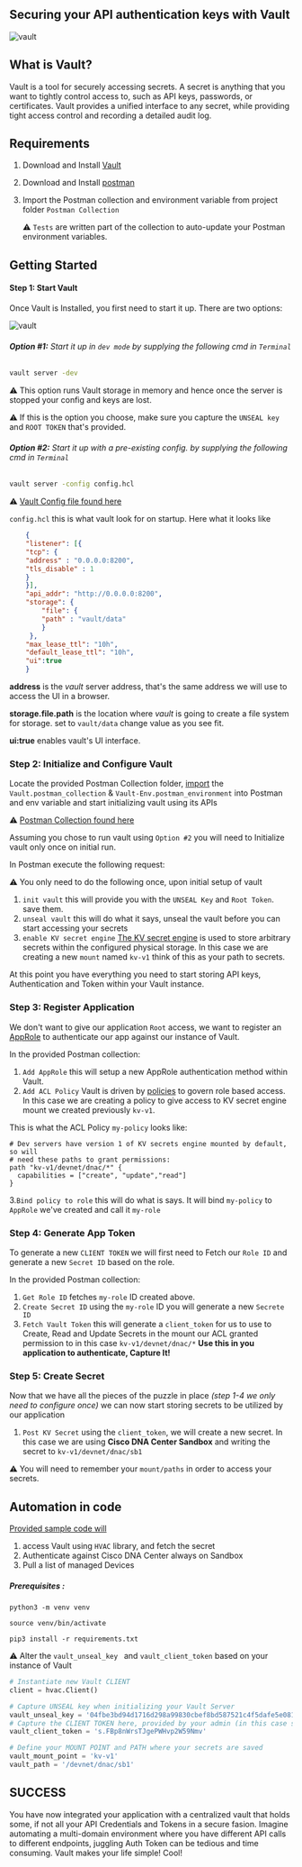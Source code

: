 ## Securing your API authentication keys with Vault
![vault](imgs/vault-dnac.png)

## What is Vault?
Vault is a tool for securely accessing secrets. A secret is anything that you want to tightly control access to, such as API keys, passwords, or certificates. Vault provides a unified interface to any secret, while providing tight access control and recording a detailed audit log.


## Requirements
 1. Download and Install [Vault](https://www.vaultproject.io/downloads)
 2. Download and Install [postman](https://www.postman.com/downloads/)
 3. Import the Postman collection and environment variable from project folder `Postman Collection`
 
 	⚠️ `Tests` are  written part of the collection to auto-update your Postman environment variables.
 
## Getting Started
#### Step 1: Start Vault
Once Vault is Installed, you first need to start it up. There are two options:

![vault](imgs/vault-hcl.png)

###### **Option #1:** Start it up in `dev mode` by supplying the following cmd in `Terminal`
```Bash
vault server -dev
```
 ⚠️ This option runs Vault storage in memory and hence once the server is stopped your config and keys are lost.
 
 ⚠️ If this is the option you choose, make sure you capture the `UNSEAL key` and `ROOT TOKEN` that's provided.
  
###### **Option #2:** Start it up with a pre-existing config. by supplying the following cmd in `Terminal`
 
```Bash
vault server -config config.hcl 
```
 ⚠️ [Vault Config file found here](Vault-Config/config.hcl) 

`config.hcl` this is what vault look for on startup. Here what it looks like 

```JSON
	{
	"listener": [{
	"tcp": {
	"address" : "0.0.0.0:8200",
	"tls_disable" : 1
	}
	}],
	"api_addr": "http://0.0.0.0:8200",
	"storage": {
	    "file": {
	    "path" : "vault/data"
	    }
	 },
	"max_lease_ttl": "10h",
	"default_lease_ttl": "10h",
	"ui":true
	}
```
**address** is the *vault* server address, that's the same address we will use to access the UI in a browser.

**storage.file.path** is the location where *vault* is going to create a file system for storage. set to `vault/data` change value as you see fit.

**ui:true** enables vault's UI interface.


### Step 2: Initialize and Configure Vault
Locate the provided Postman Collection folder, [import](https://learning.postman.com/docs/postman/collections/importing-and-exporting-data/) the `Vault.postman_collection` & `Vault-Env.postman_environment` into Postman and env variable and start initializing vault using its APIs 

 ⚠️  [Postman Collection found here](Postman-Collection) 

Assuming you chose to run vault using `Option #2` you will need to Initialize vault only once on initial run.

In Postman execute the following request:

⚠️ You only need to do the following once, upon initial setup of vault

1. `init vault` this will provide you with the `UNSEAL Key` and `Root Token`. save them.
2. `unseal vault` this will do what it says, unseal the vault before you can start accessing your secrets
3. `enable KV secret engine` [The KV secret engine](https://www.vaultproject.io/docs/secrets/kv) is used to store arbitrary secrets within the configured physical storage. In this case we are creating a new `mount` named `kv-v1` think of this as your path to secrets.

At this point you have everything you need to start storing API keys, Authentication and Token within your Vault instance.


### Step 3: Register Application
We don't want to give our application `Root` access, we want to register an [AppRole](https://www.vaultproject.io/docs/auth/approle) to authenticate our app against our instance of Vault. 

In the provided Postman collection:

1. `Add AppRole` this will setup a new AppRole authentication method within Vault.
2. `Add ACL Policy` Vault is driven by [policies](https://learn.hashicorp.com/vault/identity-access-management/iam-policies) to govern role based access. In this case we are creating a policy to give access to KV secret engine mount we created previously `kv-v1`. 

This is what the ACL Policy `my-policy` looks like:

```shell
# Dev servers have version 1 of KV secrets engine mounted by default, so will
# need these paths to grant permissions:
path "kv-v1/devnet/dnac/*" {
  capabilities = ["create", "update","read"]
}
```
3.`Bind policy to role` this will do what is says. It will bind `my-policy` to `AppRole` we've created and call it `my-role`  


### Step 4: Generate App Token
To generate a new `CLIENT TOKEN` we will first need to Fetch our `Role ID` and generate a new `Secret ID` based on the role.

In the provided Postman collection:

1. `Get Role ID` fetches `my-role` ID created above. 
2. `Create Secret ID` using the `my-role` ID you will generate a new `Secrete ID` 
3. `Fetch Vault Token` this will generate a `client_token` for us to use to Create, Read and Update Secrets in the mount our ACL granted permission to in this case `kv-v1/devnet/dnac/*` **Use this in you application to authenticate, Capture It!**


### Step 5: Create Secret 
Now that we have all the pieces of the puzzle in place *(step 1-4 we only need to configure once)* we can now start storing secrets to be utilized by our application

1. `Post KV Secret` using the `client_token`, we will create a new secret. In this case we are using **Cisco DNA Center Sandbox**  and writing the secret to `kv-v1/devnet/dnac/sb1` 

⚠️ You will need to remember your `mount/paths` in order to access your secrets.


## Automation in code
[Provided sample code will](vault.py)
1. access Vault using `HVAC` library, and fetch the secret 
2. Authenticate against Cisco DNA Center always on Sandbox
3. Pull a list of managed Devices

##### Prerequisites :

```shell
python3 -m venv venv
```
```shell
source venv/bin/activate
```
```shell
pip3 install -r requirements.txt
```

⚠️ Alter the `vault_unseal_key ` and `vault_client_token` based on your instance of Vault

```Python
# Instantiate new Vault CLIENT
client = hvac.Client()

# Capture UNSEAL key when initializing your Vault Server
vault_unseal_key = '04fbe3bd94d1716d298a99830cbef8bd587521c4f5dafe5e08142f4b4f31bfc2'
# Capture the CLIENT TOKEN here, provided by your admin (in this case see POSTMAN Collection)
vault_client_token = 's.FBp8nWrsTJgePWHvp2W59Nmv'

# Define your MOUNT POINT and PATH where your secrets are saved
vault_mount_point = 'kv-v1'
vault_path = '/devnet/dnac/sb1'
```

## SUCCESS
You have now integrated your application with a centralized vault that holds some, if not all your API Credentials and Tokens in a secure fasion. Imagine automating a multi-domain environment where you have different API calls to different endpoints, juggling Auth Token can be tedious and time consuming. Vault makes your life simple! Cool!


 
